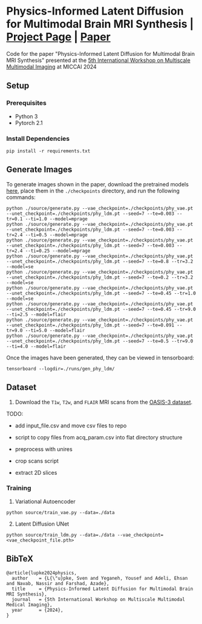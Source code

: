 # Physics-Informed Latent Diffusion for Multimodal Brain MRI Synthesis | [Project Page](https://sven-luepke.github.io/phy-ldm-mri/) | [Paper](https://arxiv.org/abs/2409.13532)

Code for the paper "Physics-Informed Latent Diffusion for Multimodal Brain MRI Synthesis" presented at the [5th International Workshop on Multiscale Multimodal Imaging](https://mmmi2024.github.io/) at MICCAI 2024

## Setup
### Prerequisites
- Python 3
- Pytorch 2.1
### Install Dependencies
```
pip install -r requirements.txt
```

## Generate Images
To generate images shown in the paper, download the pretrained models [here](https://drive.google.com/drive/folders/1MmBI_DKFBgfpPQJgUtjH4Y2qVGHu4TMR?usp=drive_link), place them in the `./checkpoints` directory, and run the following commands:

```
python ./source/generate.py --vae_checkpoint=./checkpoints/phy_vae.pt --unet_checkpoint=./checkpoints/phy_ldm.pt --seed=7 --te=0.003 --tr=0.1 --ti=1.0 --model=mprage
python ./source/generate.py --vae_checkpoint=./checkpoints/phy_vae.pt --unet_checkpoint=./checkpoints/phy_ldm.pt --seed=7 --te=0.003 --tr=2.4 --ti=0.5 --model=mprage
python ./source/generate.py --vae_checkpoint=./checkpoints/phy_vae.pt --unet_checkpoint=./checkpoints/phy_ldm.pt --seed=7 --te=0.003 --tr=2.4 --ti=0.25 --model=mprage
python ./source/generate.py --vae_checkpoint=./checkpoints/phy_vae.pt --unet_checkpoint=./checkpoints/phy_ldm.pt --seed=7 --te=0.8 --tr=3.2 --model=se
python ./source/generate.py --vae_checkpoint=./checkpoints/phy_vae.pt --unet_checkpoint=./checkpoints/phy_ldm.pt --seed=7 --te=0.2 --tr=3.2 --model=se
python ./source/generate.py --vae_checkpoint=./checkpoints/phy_vae.pt --unet_checkpoint=./checkpoints/phy_ldm.pt --seed=7 --te=0.45 --tr=1.0 --model=se
python ./source/generate.py --vae_checkpoint=./checkpoints/phy_vae.pt --unet_checkpoint=./checkpoints/phy_ldm.pt --seed=7 --te=0.45 --tr=9.0 --ti=2.5 --model=flair
python ./source/generate.py --vae_checkpoint=./checkpoints/phy_vae.pt --unet_checkpoint=./checkpoints/phy_ldm.pt --seed=7 --te=0.091 --tr=9.0 --ti=5.0 --model=flair
python ./source/generate.py --vae_checkpoint=./checkpoints/phy_vae.pt --unet_checkpoint=./checkpoints/phy_ldm.pt --seed=7 --te=0.5 --tr=9.0 --ti=4.0 --model=flair
```
Once the images have been generated, they can be viewed in tensorboard:
```
tensorboard --logdir=./runs/gen_phy_ldm/
```

## Dataset
1. Download the `T1w`, `T2w`, and `FLAIR` MRI scans from the [OASIS-3 dataset](https://sites.wustl.edu/oasisbrains/home/oasis-3/).

TODO:
- add input_file.csv and move csv files to repo

- script to copy files from acq_param.csv into flat directory structure
- preprocess with unires
- crop scans script
- extract 2D slices

### Training
1. Variational Autoencoder
```
python source/train_vae.py --data=./data
```
2. Latent Diffusion UNet
```
python source/train_ldm.py --data=./data --vae_checkpoint=<vae_checkpoint_file.pth>
```

## BibTeX
```
@article{lupke2024physics,
  author    = {L{\"u}pke, Sven and Yeganeh, Yousef and Adeli, Ehsan and Navab, Nassir and Farshad, Azade},
  title     = {Physics-Informed Latent Diffusion for Multimodal Brain MRI Synthesis},
  journal   = {5th International Workshop on Multiscale Multimodal Medical Imaging},
  year      = {2024},
}
```

